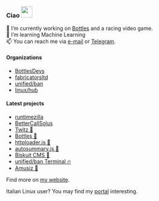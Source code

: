 ### Ciao <img src="https://raw.githubusercontent.com/MartinHeinz/MartinHeinz/master/wave.gif" width="30px">
🔭 I’m currently working on [Bottles](https://github.com/bottlesdevs/Bottles) and a racing video game.\
🌱 I’m learning Machine Learning\
📫 You can reach me via [e-mail](mailto:send@mirko.pm) or [Telegram](https://t.me/brombinmirko).

#### Organizations
- [BottlesDevs](https://github.com/bottlesdevs)
- [fabricatorsltd](https://github.com/fabricatorsltd)
- [unified/ban](https://github.com/unified-ban)
- [linux/hub](https://github.com/linuxhubit)

#### Latest projects
- [runtimezilla](https://github.com/mirkobrombin/runtimezilla)
- [BetterCallSolus](https://github.com/mirkobrombin/BetterCallSolus)
- [Twitz :movie_camera:](https://github.com/mirkobrombin/Twitz)
- [Bottles :wine_glass:](https://github.com/bottlesdevs/Bottles)
- [httploader.js :rocket:](https://github.com/mirkobrombin/httploader.js)
- [autosummary.js :bookmark:](https://github.com/mirkobrombin/autosummary.js)
- [Biskuit CMS :cookie:](https://github.com/biskuitorg/biskuit)
- [unified/ban Terminal :fire:](https://github.com/unified-ban/Terminal)
- [Amusiz :musical_note:](https://github.com/mirkobrombin/Amusiz)

Find more on [my website](https://mirko.pm/projects).

Italian Linux user? You may find my [portal](https://linuxhub.it) interesting.
